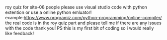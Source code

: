 roy quiz for site-08 people please use visual studio code with python extention or use a online python emluator!
example:https://www.programiz.com/python-programming/online-compiler/
the real code is in the roy quiz part and please tell me if there are any issues with the code thank you!
PS this is my first bit of coding so i would really like feedback!
